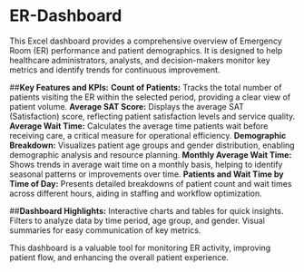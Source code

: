# ER-Dashboard
This Excel dashboard provides a comprehensive overview of Emergency Room (ER) performance and patient demographics. It is designed to help healthcare administrators, analysts, and decision-makers monitor key metrics and identify trends for continuous improvement.

##**Key Features and KPIs:** 
**Count of Patients:** Tracks the total number of patients visiting the ER within the selected period, providing a clear view of patient volume.
**Average SAT Score:** Displays the average SAT (Satisfaction) score, reflecting patient satisfaction levels and service quality.
**Average Wait Time:** Calculates the average time patients wait before receiving care, a critical measure for operational efficiency.
**Demographic Breakdown:** Visualizes patient age groups and gender distribution, enabling demographic analysis and resource planning.
**Monthly Average Wait Time:** Shows trends in average wait time on a monthly basis, helping to identify seasonal patterns or improvements over time.
**Patients and Wait Time by Time of Day:** Presents detailed breakdowns of patient count and wait times across different hours, aiding in staffing and workflow optimization.

##**Dashboard Highlights:**
Interactive charts and tables for quick insights.
Filters to analyze data by time period, age group, and gender.
Visual summaries for easy communication of key metrics.

This dashboard is a valuable tool for monitoring ER activity, improving patient flow, and enhancing the overall patient experience.
